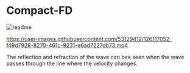 # Compact-FD

![readme](https://user-images.githubusercontent.com/53129412/126117065-dfda6dbc-9a13-48b8-88f1-d6ee07ad1cbd.jpg)





https://user-images.githubusercontent.com/53129412/126117052-f49d7928-8270-461c-9231-e6ad7227db73.mp4

The reflection and refraction of the wave can bee seen when the wave passes through the line where the velocity changes.
